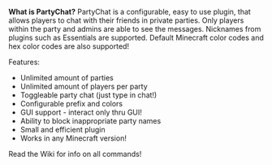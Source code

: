 **What is PartyChat?**
PartyChat is a configurable, easy to use plugin, that allows players to chat with their friends in private parties. 
Only players within the party and admins are able to see the messages. Nicknames from plugins such as Essentials are supported. 
Default Minecraft color codes and hex color codes are also supported!

Features:
- Unlimited amount of parties
- Unlimited amount of players per party
- Toggleable party chat (just type in chat!)
- Configurable prefix and colors
- GUI support - interact only thru GUI!
- Ability to block inappropriate party names
- Small and efficient plugin
- Works in any Minecraft version!

Read the Wiki for info on all commands!
